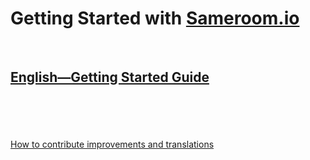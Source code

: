 # Getting Started with <a href="http://sameroom.io.im" target="_blank">Sameroom.io</a>

<br />

## [English&#8212;Getting Started Guide](/getting-started/en)
<br />
<br />
<br />
<br />
<a href='https://github.com/sameroom/getting-started/blob/master/translate-improve-howto.md' target='_blank'>How to contribute improvements and translations</a>
